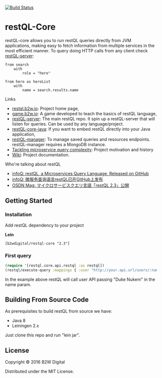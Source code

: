 [![Build Status](https://travis-ci.org/B2W-BIT/restQL-core.svg?branch=master)](https://travis-ci.org/B2W-BIT/restQL-core)
# restQL-Core

restQL-core allows you to run restQL queries directly from JVM applications, making easy to fetch information from multiple services in the most efficient manner. To query doing HTTP calls from any client check [restQL-server](https://github.com/B2W-BIT/restQL-core):

```
from search
    with
        role = "hero"

from hero as heroList
    with
        name = search.results.name
```

Links

* [restql.b2w.io](http://restql.b2w.io): Project home page,
* [game.b2w.io](http://game.b2w.io): A game developed to teach the basics of restQL language,
* [restQL-server](https://github.com/B2W-BIT/restQL-core): The main restQL repo. It spin up a restQL-server that will listen for queries. Can be used by any language/project.
* [restQL-core-java](https://github.com/B2W-BIT/restQL-core-java): If you want to embed restQL directly into your Java application,
* [restQL-manager](https://github.com/B2W-BIT/restQL-manager): To manage saved queries and resources endpoints. restQL-manager requires a MongoDB instance.
* [Tackling microservice query complexity](https://medium.com/b2w-engineering/restql-tackling-microservice-query-complexity-27def5d09b40): Project motivation and history
* [Wiki](https://github.com/B2W-BIT/restQL-server/wiki/RestQL-Query-Language): Project documentation.

Who're talking about restQL

* [infoQ: restQL, a Microservices Query Language, Released on GitHub](https://www.infoq.com/news/2018/01/restql-released)
* [infoQ: 微服务查询语言restQL已在GitHub上发布](http://www.infoq.com/cn/news/2018/01/restql-released)
* [OSDN Mag: マイクロサービスクエリ言語「restQL 2.3」公開](https://mag.osdn.jp/18/01/12/160000)

## Getting Started

### Installation

Add restQL dependency to your project

**Lein**

```
[b2wdigital/restql-core "2.3"]
```

### First query

```clojure
(require '[restql.core.api.restql :as restql])
(restql/execute-query :mappings { :user "http://your.api.url/users/:name" } :query "from user with name = $name" :params { :name "Duke Nukem" } )
```

In the example above restQL will call user API passing "Duke Nukem" in the name param.

## Building From Source Code

As prerequisites to build restQL from source we have:

+ Java 8
+ Leiningen 2.x

Just clone this repo and run "lein jar".

## License

Copyright © 2016 B2W Digital

Distributed under the MIT License.
